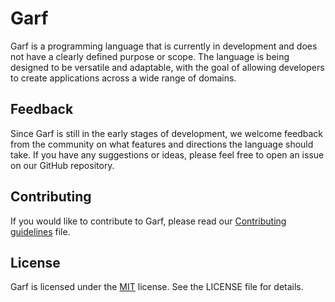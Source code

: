 # Garf

Garf is a programming language that is currently in development and does not have a clearly defined purpose or scope. The language is being designed to be versatile and adaptable, with the goal of allowing developers to create applications across a wide range of domains.

## Feedback

Since Garf is still in the early stages of development, we welcome feedback from the community on what features and directions the language should take. If you have any suggestions or ideas, please feel free to open an issue on our GitHub repository.

## Contributing

If you would like to contribute to Garf, please read our [Contributing guidelines](./CONTRIBUTING.md) file.

## License

Garf is licensed under the [MIT](./LICENSE) license. See the LICENSE file for details.
